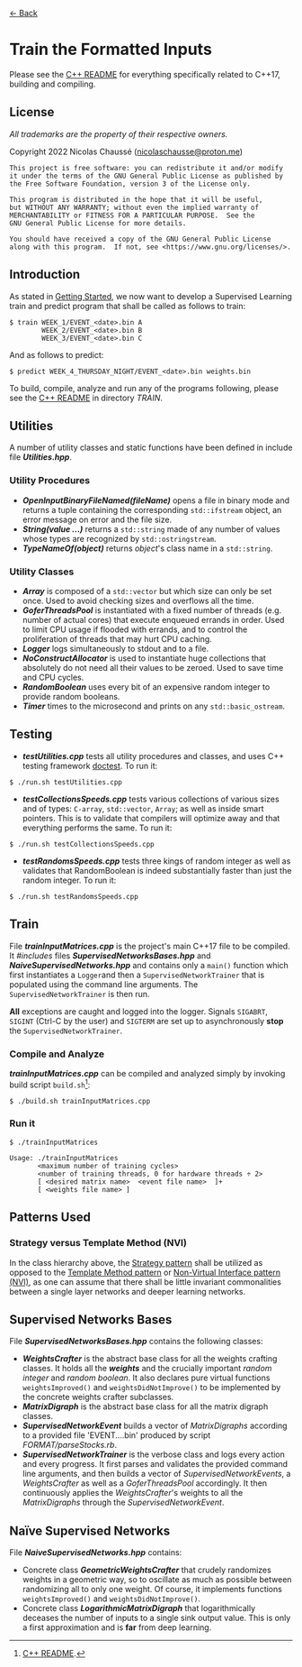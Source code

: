 [← Back](../README.md)

# Train the Formatted Inputs

Please see the [C++ README](README_CPP.md) for everything specifically related to C++17, building and compiling.

## License

*All trademarks are the property of their respective owners.*

Copyright 2022 Nicolas Chaussé (nicolaschausse@proton.me)

    This project is free software: you can redistribute it and/or modify
    it under the terms of the GNU General Public License as published by
    the Free Software Foundation, version 3 of the License only.

    This program is distributed in the hope that it will be useful,
    but WITHOUT ANY WARRANTY; without even the implied warranty of
    MERCHANTABILITY or FITNESS FOR A PARTICULAR PURPOSE.  See the
    GNU General Public License for more details.

    You should have received a copy of the GNU General Public License
    along with this program.  If not, see <https://www.gnu.org/licenses/>.

## Introduction

As stated in [Getting Started](../GETTING_STARTED.md), we now want to develop a Supervised Learning train and predict program that shall be called as follows to train:

```
$ train WEEK_1/EVENT_<date>.bin A
        WEEK_2/EVENT_<date>.bin B
        WEEK_3/EVENT_<date>.bin C
```

And as follows to predict:

```
$ predict WEEK_4_THURSDAY_NIGHT/EVENT_<date>.bin weights.bin
```

To build, compile, analyze and run any of the programs following, please see the [C++ README](README_CPP.md) in directory *TRAIN*.

## Utilities

A number of utility classes and static functions have been defined in include file ***Utilities.hpp***.

### Utility Procedures

* ***OpenInputBinaryFileNamed(fileName)*** opens a file in binary mode and returns a tuple containing the corresponding `std::ifstream` object, an error message on error and the file size.
* ***String(value ...)*** returns a `std::string` made of any number of values whose types are recognized by `std::ostringstream`.
* ***TypeNameOf(object)*** returns *object*'s class name in a `std::string`.

### Utility Classes

* ***Array*** is composed of a `std::vector` but which size can only be set once. Used to avoid checking sizes and overflows all the time.
* ***GoferThreadsPool*** is instantiated with a fixed number of threads (e.g. number of actual cores) that execute enqueued errands in order. Used to limit CPU usage if flooded with errands, and to control the proliferation of threads that may hurt CPU caching.
* ***Logger*** logs simultaneously to stdout and to a file.
* ***NoConstructAllocator*** is used to instantiate huge collections that absolutely do not need all their values to be zeroed. Used to save time and CPU cycles.
* ***RandomBoolean*** uses every bit of an expensive random integer to provide random booleans.
* ***Timer*** times to the microsecond and prints on any `std::basic_ostream`.

## Testing

* ***testUtilities.cpp*** tests all utility procedures and classes, and uses C++ testing framework [doctest](https://github.com/doctest/doctest). To run it:

```
$ ./run.sh testUtilities.cpp
```

* ***testCollectionsSpeeds.cpp*** tests various collections of various sizes and of types: `C-array`, `std::vector`, `Array`; as well as inside smart pointers. This is to validate that compilers will optimize away and that everything performs the same. To run it:

```
$ ./run.sh testCollectionsSpeeds.cpp
```

* ***testRandomsSpeeds.cpp*** tests three kings of random integer as well as validates that RandomBoolean is indeed substantially faster than just the random integer. To run it:

```
$ ./run.sh testRandomsSpeeds.cpp
```

## Train

File ***trainInputMatrices.cpp*** is the project's main C++17 file to be compiled. It *#includes* files ***SupervisedNetworksBases.hpp*** and ***NaiveSupervisedNetworks.hpp*** and contains only a `main()` function which first instantiates a `Logger`and then a `SupervisedNetworkTrainer` that is populated using the command line arguments. The `SupervisedNetworkTrainer` is then run.

**All** exceptions are caught and logged into the logger. Signals `SIGABRT`, `SIGINT` (Ctrl-C by the user) and `SIGTERM` are set up to asynchronously **stop** the `SupervisedNetworkTrainer`.

### Compile and Analyze

***trainInputMatrices.cpp*** can be compiled and analyzed simply by invoking build script `build.sh`[^1]:

[^1]: [C++ README](README_CPP.md).

```
$ ./build.sh trainInputMatrices.cpp
```

### Run it

```
$ ./trainInputMatrices

Usage: ./trainInputMatrices
       <maximum number of training cycles>
       <number of training threads, 0 for hardware threads ÷ 2>
       [ <desired matrix name>  <event file name>  ]+
       [ <weights file name> ]
```

## Patterns Used

### Strategy versus Template Method (NVI)

In the class hierarchy above, the [Strategy pattern](https://en.wikipedia.org/wiki/Strategy_pattern) shall be utilized as opposed to the [Template Method pattern](https://en.wikipedia.org/wiki/Template_method_pattern) or [Non-Virtual Interface pattern (NVI)](https://en.wikipedia.org/wiki/Non-virtual_interface_pattern), as one can assume that there shall be little invariant commonalities between a single layer networks and deeper learning networks.

## Supervised Networks Bases

File ***SupervisedNetworksBases.hpp*** contains the following classes:

* ***WeightsCrafter*** is the abstract base class for all the weights crafting classes. It holds all the ***weights*** and the crucially important *random integer* and *random boolean*. It also declares pure virtual functions `weightsImproved()` and `weightsDidNotImprove()` to be implemented by the concrete weights crafter subclasses.
* ***MatrixDigraph*** is the abstract base class for all the matrix digraph classes.
* ***SupervisedNetworkEvent*** builds a vector of *MatrixDigraphs* according to a provided file 'EVENT....bin' produced by script *FORMAT/parseStocks.rb*.
* ***SupervisedNetworkTrainer*** is the verbose class and logs every action and every progress. It first parses and validates the provided command line arguments, and then builds a vector of *SupervisedNetworkEvents*, a *WeightsCrafter* as well as a *GoferThreadsPool* accordingly. It then continuously applies the *WeightsCrafter*'s weights to all the *MatrixDigraphs* through the *SupervisedNetworkEvent*.

## Naïve Supervised Networks

File ***NaiveSupervisedNetworks.hpp*** contains:

* Concrete class ***GeometricWeightsCrafter*** that crudely randomizes weights in a geometric way, so to oscillate as much as possible between randomizing all to only one weight. Of course, it implements functions `weightsImproved()` and `weightsDidNotImprove()`.
* Concrete class ***LogarithmicMatrixDigraph*** that logarithmically deceases the number of inputs to a single sink output value. This is only a first approximation and is **far** from deep learning.